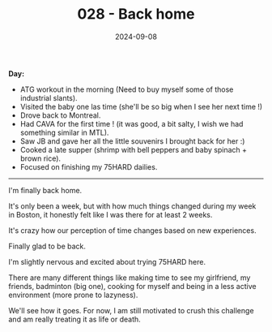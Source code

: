 ﻿---
title: 028 - Back home
date: 2024-09-08
categories: ["daily"]
tags: posts

---
**Day:**  

- ATG workout in the morning (Need to buy myself some of those industrial slants).
- Visited the baby one las time (she'll be so big when I see her next time !)
- Drove back to Montreal.
- Had CAVA for the first time ! (it was good, a bit salty, I wish we had something similar in MTL).
- Saw JB and gave her all the little souvenirs I brought back for her :)
- Cooked a late supper (shrimp with bell peppers and baby spinach + brown rice).
- Focused on finishing my 75HARD dailies.
---
I'm finally back home.

It's only been a week, but with how much things changed during my week in Boston, it honestly felt like I was there for at least 2 weeks.

It's crazy how our perception of time changes based on new experiences.

Finally glad to be back.

I'm slightly nervous and excited about trying 75HARD here.

There are many different things like making time to see my girlfriend, my friends, badminton (big one), cooking for myself and being in a less active environment (more prone to lazyness).

We'll see how it goes. For now, I am still motivated to crush this challenge and am really treating it as life or death.
